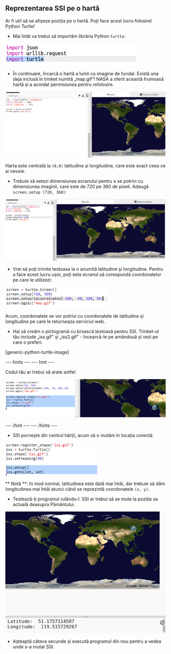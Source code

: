 ## Reprezentarea SSI pe o hartă

Ar fi util să se afișeze poziția pe o hartă. Poți face acest lucru folosind Python Turtle!

+ Mai întâi va trebui să importăm librăria Python ` turtle `:

![captură de ecran](images/iss-turtle.png)

+ În continuare, încarcă o hartă a lumii ca imagine de fundal. Există una deja inclusă în trinket numită „map.gif”! NASA a oferit această frumoasă hartă și a acordat permisiunea pentru refolosire. 

![captură de ecran](images/iss-map.png)

Harta este centrată la ` (0,0) ` latitudine și longitudine, care este exact ceea ce ai nevoie.

+ Trebuie să setezi dimensiunea ecranului pentru a se potrivi cu dimensiunea imaginii, care este de 720 pe 360 de pixeli. Adaugă ` screen.setup (720, 360) `:

![captură de ecran](images/iss-setup.png)

+ Vrei să poți trimite testoasa la o anumită latitudine și longitudine. Pentru a face acest lucru ușor, poți seta ecranul să corespundă coordonatelor pe care le utilizezi:

![captură de ecran](images/iss-world.png)

Acum, coordonatele se vor potrivi cu coordonatele de latitudine și longitudine pe care le returneaza serviciul web.

+ Hai să creăm o pictogramă cu broască țestoasă pentru SSI. Trinket-ul tău include „iss.gif” și „iss2.gif” - încearcă-le pe amândouă și vezi pe care o preferi. 

[generic-python-turtle-image]

\--- hints \--- \--- hint \---

Codul tău ar trebui să arate astfel:

![captură de ecran](images/iss-image.png)

\--- /hint \--- \--- /hints \---

+ SSI pornește din centrul hărții, acum să o mutăm în locația corectă:

![captură de ecran](images/iss-plot.png)

** Notă **: în mod normal, latitudinea este dată mai întâi, dar trebuie să dăm longitudinea mai întâi atunci când se reprezintă coordonatele ` (x, y) `.

+ Testează-ți programul rulându-l. SSI ar trebui să se mute la poziția sa actuală deasupra Pământului. 

![captură de ecran](images/iss-plotted.png)

+ Așteaptă câteva secunde și execută programul din nou pentru a vedea unde s-a mutat SSI.